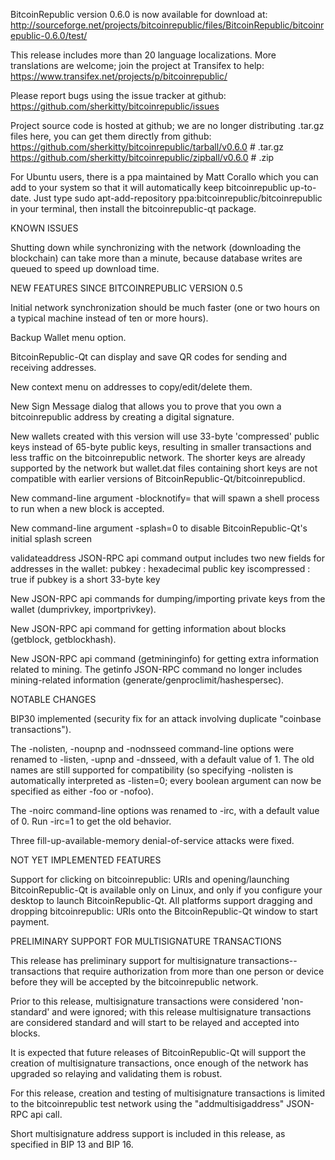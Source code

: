 BitcoinRepublic version 0.6.0 is now available for download at:
http://sourceforge.net/projects/bitcoinrepublic/files/BitcoinRepublic/bitcoinrepublic-0.6.0/test/

This release includes more than 20 language localizations.
More translations are welcome; join the
project at Transifex to help:
https://www.transifex.net/projects/p/bitcoinrepublic/

Please report bugs using the issue tracker at github:
https://github.com/sherkitty/bitcoinrepublic/issues

Project source code is hosted at github; we are no longer
distributing .tar.gz files here, you can get them
directly from github:
https://github.com/sherkitty/bitcoinrepublic/tarball/v0.6.0  # .tar.gz
https://github.com/sherkitty/bitcoinrepublic/zipball/v0.6.0  # .zip

For Ubuntu users, there is a ppa maintained by Matt Corallo which
you can add to your system so that it will automatically keep
bitcoinrepublic up-to-date.  Just type
sudo apt-add-repository ppa:bitcoinrepublic/bitcoinrepublic
in your terminal, then install the bitcoinrepublic-qt package.


KNOWN ISSUES

Shutting down while synchronizing with the network
(downloading the blockchain) can take more than a minute,
because database writes are queued to speed up download
time.


NEW FEATURES SINCE BITCOINREPUBLIC VERSION 0.5

Initial network synchronization should be much faster
(one or two hours on a typical machine instead of ten or more
hours).

Backup Wallet menu option.

BitcoinRepublic-Qt can display and save QR codes for sending
and receiving addresses.

New context menu on addresses to copy/edit/delete them.

New Sign Message dialog that allows you to prove that you
own a bitcoinrepublic address by creating a digital
signature.

New wallets created with this version will
use 33-byte 'compressed' public keys instead of
65-byte public keys, resulting in smaller
transactions and less traffic on the bitcoinrepublic
network. The shorter keys are already supported
by the network but wallet.dat files containing
short keys are not compatible with earlier
versions of BitcoinRepublic-Qt/bitcoinrepublicd.

New command-line argument -blocknotify=<command>
that will spawn a shell process to run <command> 
when a new block is accepted.

New command-line argument -splash=0 to disable
BitcoinRepublic-Qt's initial splash screen

validateaddress JSON-RPC api command output includes
two new fields for addresses in the wallet:
pubkey : hexadecimal public key
iscompressed : true if pubkey is a short 33-byte key

New JSON-RPC api commands for dumping/importing
private keys from the wallet (dumprivkey, importprivkey).

New JSON-RPC api command for getting information about
blocks (getblock, getblockhash).

New JSON-RPC api command (getmininginfo) for getting
extra information related to mining. The getinfo
JSON-RPC command no longer includes mining-related
information (generate/genproclimit/hashespersec).



NOTABLE CHANGES

BIP30 implemented (security fix for an attack involving
duplicate "coinbase transactions").

The -nolisten, -noupnp and -nodnsseed command-line
options were renamed to -listen, -upnp and -dnsseed,
with a default value of 1. The old names are still
supported for compatibility (so specifying -nolisten
is automatically interpreted as -listen=0; every
boolean argument can now be specified as either
-foo or -nofoo).

The -noirc command-line options was renamed to
-irc, with a default value of 0. Run -irc=1 to
get the old behavior.

Three fill-up-available-memory denial-of-service
attacks were fixed.


NOT YET IMPLEMENTED FEATURES

Support for clicking on bitcoinrepublic: URIs and
opening/launching BitcoinRepublic-Qt is available only on Linux,
and only if you configure your desktop to launch
BitcoinRepublic-Qt. All platforms support dragging and dropping
bitcoinrepublic: URIs onto the BitcoinRepublic-Qt window to start
payment.


PRELIMINARY SUPPORT FOR MULTISIGNATURE TRANSACTIONS

This release has preliminary support for multisignature
transactions-- transactions that require authorization
from more than one person or device before they
will be accepted by the bitcoinrepublic network.

Prior to this release, multisignature transactions
were considered 'non-standard' and were ignored;
with this release multisignature transactions are
considered standard and will start to be relayed
and accepted into blocks.

It is expected that future releases of BitcoinRepublic-Qt
will support the creation of multisignature transactions,
once enough of the network has upgraded so relaying
and validating them is robust.

For this release, creation and testing of multisignature
transactions is limited to the bitcoinrepublic test network using
the "addmultisigaddress" JSON-RPC api call.

Short multisignature address support is included in this
release, as specified in BIP 13 and BIP 16.
